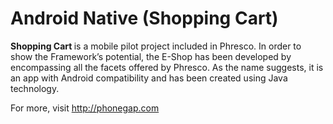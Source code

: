 Android Native (Shopping Cart)
======================================================

<b>Shopping Cart </b>is a mobile pilot project included in Phresco. In order to show the Framework’s potential, 
the E-Shop has been developed by encompassing all the facets offered by Phresco. As the name suggests, 
it is an app with Android compatibility and has been created using Java technology. 

For more, visit http://phonegap.com
